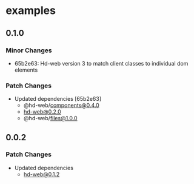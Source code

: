 # examples

## 0.1.0

### Minor Changes

- 65b2e63: Hd-web version 3 to match client classes to individual dom elements

### Patch Changes

- Updated dependencies [65b2e63]
  - @hd-web/components@0.4.0
  - hd-web@0.2.0
  - @hd-web/files@1.0.0

## 0.0.2

### Patch Changes

- Updated dependencies
  - hd-web@0.1.2
